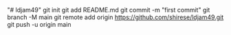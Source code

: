 "# ldjam49"  git init git add README.md git commit -m "first commit" git branch -M main git remote add origin https://github.com/shirese/ldjam49.git git push -u origin main
